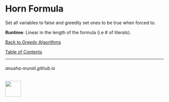 # Horn Formula

Set all variables to false and greedily set ones to be true when forced to.

**Runtime**: Linear in the length of the formula (i.e # of literals).


[Back to Greedy Algorithms](./greedy.md)

[Table of Contents](./cs124.md)

* * *
###### anusha-murali.github.io

<img src="https://github.com/anusha-murali/anusha-murali.github.io/assets/111596338/639243aa-2857-4595-a65a-7852762bb002" width="50" height="50"/>
